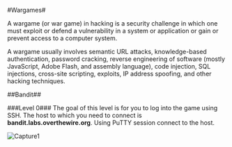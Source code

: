 #Wargames#

A wargame (or war game) in hacking is a security challenge in which one must exploit or defend a vulnerability in a system or application or gain or prevent access to a computer system.

A wargame usually involves semantic URL attacks, knowledge-based authentication, password cracking, reverse engineering of software (mostly JavaScript, Adobe Flash, and assembly language), code injection, SQL injections, cross-site scripting, exploits, IP address spoofing, and other hacking techniques.

##Bandit##

###Level 0###
The goal of this level is for you to log into the game using SSH. The host to which you need to connect is **bandit.labs.overthewire.org**.  Using PuTTY session connect to the host.

![Capture1](https://lh6.googleusercontent.com/anJjx51bDmjV4nl6uMRIZLy7YOP8f4gn4e-hETHUIm8O0OLTmJdEEdF7NIDJCoruMtWpvRQgOpHdl_2bLYOqDPgskZCub_V66DsF=w1342-h503)

